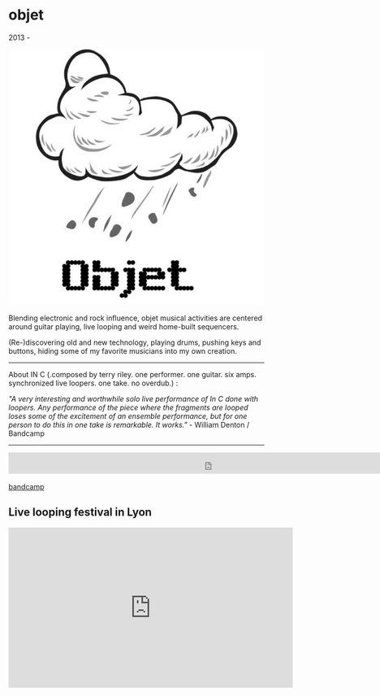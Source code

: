 # objet

2013 -

![objet](image/objet.jpg)

Blending electronic and rock influence, objet musical activities are centered
around guitar playing, live looping and weird home-built sequencers.

(Re-)discovering old and new technology, playing drums, pushing keys and
buttons, hiding some of my favorite musicians into my own creation.

---

About IN C (.composed by terry riley. one performer. one guitar. six amps.
synchronized live loopers. one take. no overdub.) :

_"A very interesting and worthwhile solo live performance of In C done with
loopers. Any performance of the piece where the fragments are looped loses some
of the excitement of an ensemble performance, but for one person to do this in
one take is remarkable. It works."_ - William Denton / Bandcamp

---

<iframe style="border: 0; width: 800px; height: 42px;" src="https://bandcamp.com/EmbeddedPlayer/album=3428655801/size=small/bgcol=333333/linkcol=ffffff/track=733528187/transparent=true/" seamless><a href="https://objet.bandcamp.com/album/mono">Mono de Objet</a></iframe>

[bandcamp](https://objet.bandcamp.com/)

## Live looping festival in Lyon

<iframe width="560" height="315" src="https://www.youtube.com/embed/3YulFvKGx_Q" title="OBJET, Lyon Loop Jubilee" frameborder="0" allow="accelerometer; autoplay; clipboard-write; encrypted-media; gyroscope; picture-in-picture; web-share" allowfullscreen></iframe>
